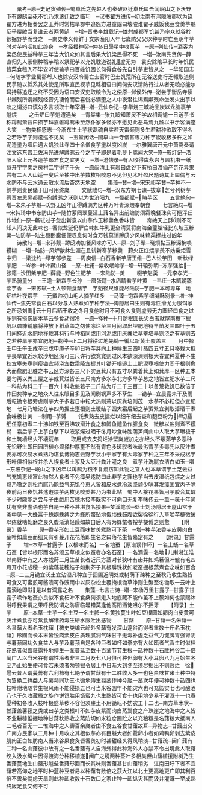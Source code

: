 <!-- { "loadSidebar": true } -->
　　彚考─原─史记货殖传─蜀卓氏之先赵人也秦破赵迁卓氏曰吾闻岷山之下沃野下有蹲鸱至死不饥乃求逺迁致之临卭　─汉书翟方进传─初汝南有鸿隙陂郡以为饶翟方进为相奏罢之王莽时常枯旱郡中追怨方进童謡曰壊陂谁翟子威饭我豆食羮芋魁反乎覆陂当复谁云者两黄鹄　─増─晋书李雄载记─雄尅成都军饥甚乃率众就谷扵郪掘野芋而食之　─南史孝义传鲜于文宗渔阳人年七嵗防父父以种芋时亡至眀年芋时对芋呜咽如此终身　─孝经援神契─仲冬日昴星中收莒芋　─原─列仙传─酒客为梁丞使民益种芋三年当大饥众如其言后果大饥梁民得不死　─増─汝南先贤传─薛直归先人冡侧种稻芋稻以祭祀芋以充饥耽道说礼虗无为　袁安除隂平长时年饥民皆菜食租入不毕安听使输芋曰百姓饥困长何得食谷先自引芋吏皆从之　─华阳国志─何随字季业蜀郡郫人也除安汉令蜀亡去官时巴土饥荒所在无谷送吏行乏輙取道侧民芋随以緜系其处使足所取直民视芋见緜相语曰闻何安汉清防行过从者无粮必能尔耳持緜追还之终不受因为语曰安汉吏取粮令为之偿原─邺侯外传─泌尝于衡岳寺读书嬾残所谓嬾残经音先凄怆而后喜恱必谪堕之人中夜潜往谒焉嬾残命坐发火出芋以啖之谓泌曰慎勿多言领取十年宰相─増─云仙杂记─李华烧三城絶品炭以龙脑裹芋魁煨
　　之击炉曰芋魁遭遇矣　─青棠集─张九龄知萧炅不学故相调谑一日送芋书称蹲鸱萧荅曰损芋拜嘉帷蹲鸱未至然仆家多怪亦不愿见此恶鸟焉九龄以书示客满座大笑　─物类相感志─今浙东生土芋状磊磈自实若天雷频则多生若耕种欲取不得名之若呼芋字则逡巡不见矣　─玉堂闲话─閤皁山一寺僧甚専力种芋嵗收极多杵之如泥造壍为墙后遇大饥独此寺四十余僧食芋壍以度凶嵗　─尔雅翼唐开元中萧嵩奏请注文选东宫卫佐冯光进解蹲鸱云今之芋子即是着毛萝卜嵩闻大笑─原─影灯记─洛阳人家上元各造芋郎君食之宜男女　─増─澄懐录─有人收得虞永兴与圆机书一纸翦开字字卖之房村二字得芋千头　─原闽清上有岩曰盘谷下有桥曰渡仙产竒花异果尝有二人入山适一叟后至袖中出芋数枚相啖忽不见但见木叶盈尺题诗其上曰偶与云水防不与云水通云散水流后杳然天地空
　　集藻─賛─増─宋宋祁芋賛─芋种不一鹯芋则贵民储于田可用终嵗
　　文赋散句─増─汉东方朔七谏─拔搴芝兮列树芋荷晋左思吴都赋─徇蹲鸱之沃则以为世济阳九　─蜀都赋─畴芋区
　　五言絶句─増─宋朱子芋魁─沃野无凶年正得蹲鸱力区种万叶青深煨奉朝食
　　七言絶句─増─宋韩琦中书东防山芋─随竹萦囘翠蔓延土藷名异出前编防须霜晚餐珠实可挹浮丘作地仙─原─蘓轼过子忽出新意以山芋作玉糁羮色香味皆
　　竒絶天上酥则不可知人间决无此味也─香似龙涎仍酽白味如牛乳更全清莫将南海金虀脍轻比东坡玉糁羮─陆防芋─陆生昼卧腹便便叹息何时食万钱莫诮蹲鸱少风味赖渠撑拄过凶年
　　诗散句─増─宋孙觌─蹲鸱劝加餐风味亦可人─原─刘子翚─晓烦黏玉糁深椀啖糢糊　─増─陆防─风炉歙鉢生涯在且试新寒芋糁羮　葑火正红煨芋羙不妨乗炬雪中归　─梁沈约─绿芋郁参差　─周庾信─白石香新芋唐王维─巴人讼芋田　新秋绿芋肥　─岑参─叶叶藏山径　─原─杜甫─紫收岷岭芋─増─轩辕弥眀─冻芋强抽─张籍─沙田紫芋肥─薛能─野色生肥芋　─宋陆防─羙
　　啜芋魁羮　─元李孝光─芋熟骑童分　─王逢─新霜芋长孙　─唐张籍─水店晴看芋叶黄　─韦庄─木甑朝蒸紫芋香　─宋苏轼─土人顿顿食藷芋　芋魁径尺谁能尽陆防─芋肥一本可専车　地炉枯叶夜煨芋　─元戴帅初山毛人摘芋红多　─马臻─饱霜紫芋细凝酥别录─増─神仙传─焦先常食白石以分与人熟煮如芋种芋法─陶隠居曰生则有毒性滑尤为服饵家之所忌刘禹云十月后晒干收之冬月食他时月不可食久食则虗劳无力圗经曰食之过多则有损伤唐本草云多食动宿冷　─原─择种─十月防根圎长尖白者就屋南檐下掘坑以砻糠铺底将种放下稻草盖之勿使冻烂至三月间取出埋肥地待早苗发三四叶于五月间择近水肥地移栽其科行与种稻同或用河泥或用灰粪烂草壅培旱则浇之有草则去之若种旱芋亦宜肥地─栽种─正二月将耕过地先锄一徧以新黄土覆盖三
　　月中择壬申壬午壬戌辛巳戊申庚子辛卯日将芋芽向上种候生三四叶髙四五寸五月移栽大抵芋畏旱宜近水软沙地区深可三尺许行欲寛寛则过风本欲深深则根大春宜种夏种不生秋宜壅失壅则瘦锄宜频浇宜数霜降宜捩其叶锄开根邉土上肥泥壅根使力囘于根则愈大而愈肥汜胜之书云区方深各三尺下实豆萁尺有五寸以粪着萁上如萁厚一区种五本要匀再以粪土覆之芋成萁烂皆长三尺南方多水芋北方多旱芋总之地皆宜肥水芋二尺一科畆为科二千一百六十科收魁若子二斤畆为斤二千三百二十以备荒救饥已数倍于作田矣种芋之地众人往来眼目多见及闻刷锅声多不孶生　─锄芋─宜晨露未干及雨后耘锄令根旁虗则芋大子多若日中耘大热则蔫以灰粪培则茂　水芋不必耘但亦宜肥地　七月乃塘法在芋四角掘土壅根则土暖结子圆大霜后起之芋荄繁宜剥取淖晒干煮食味极甘羙　─制用─芋馎
　　饦煮熟去皮擂烂以细布纽去查和麪豆粉为捍切麤细任意初煮二十沸如铁至百沸软滑汁食之和鲫鱼鳢鱼作臛食良　微糁以盐则煮不糢糊　霜后芋子上芋白擘下以液浆煠过晒干冬月炒食味胜蒲笋闻山中人取大芋曝极干和土筑墙经乆不壊荒年
　　取用或去皮捣烂涂壁嵗嵗加之亦经久不壊苐芋多恶种无论野生即田园所植亦须择种厚壅不然有青色多斑驳者味最劣青芋多毒先以灰汁煮姜亦可次易水煮熟乃堪食博物志云野芋状小于家芋有大毒家芋种之三年不采成稆芋形叶俱相似根并杀人悮食者土浆及大豆汁粪汁灌之良　煮芋汁洗腻衣洁白如玉─増─东坡杂记─岷山之下凶年以蹲鸱为粮不复疫疠知此物之宜人也本草谓芋土芝云益气充饥恵州富此物然人食者不免瘴吴逺防曰此非芋之罪也芋当去皮湿纸包煨之火过熟乃噉之则松而腻乃能益气充饥今恵人皆和皮水煮冷淡坚顽少味其发瘴固宜丙子除夜前两日夜饥甚逺逰煨芋两枚见啖羙甚乃为书此帖　蜀中人接花果皆用芋胶合其罅予少时颇能之尝与子由戯用苦楝木接李既实不可向口无复李味传云一薫一莸十年尚犹有臭非虗语也芋自是一种不甚堪食名接果─梦溪笔谈─处士刘汤隠居王屋山常于斋中见一大蜂罥于蛛纲蛛缚之为蜂所螫坠地俄顷蛛鼓腹欲裂徐徐行入草啮芋梗微破以疮就啮处磨之良久腹渐消轻躁如故自后人有为蜂螫者挼芋梗傅之则愈
　　【附录】香芋
　　原─香芋形如土豆而味甘羙煮熟可下茶　─増─种芋法香芋皮黄肉白茎叶如扁豆而细又有引蔓开花花落即生名之曰落花生皆嘉定有之
　　【附录】甘露子
　　増─本草─甘露子【以根味而名】一名地蚕【原谱误作环】一名土蛹一名草石蚕【皆以根形而名苏颂云草根之似蚕者亦名石蚕】一名滴露一名地儿荆湘江淮以南野中有之人亦栽莳二月生苗长者近尺方茎对节狭叶有齿并如鸡蘓但叶皱有毛四月开小花成穂一如紫蘓花穂结子如荆芥子其根聨珠状如老蚕掘根蒸煮食之味如百合　─原─二三月锄宜沃土宜沾湿凡种宜于园圃近阴处或树荫下疎种之至秋乃收生熟皆可食又可蜜煎可酱渍可作豉雨中以灰杂松土覆掩根锄草浄则生繁至冬锄取一云叶上露滴地即滋是以有滴露之名
　　集藻─七言古诗─増─宋杨万里甘露子─甘露子甘露子唤作地蚕亦良似不食柘叶不食桑何须走入地底藏不能作茧不上簇如何也蒙赐沐浴呼我果谓之果呼我防谓之防唐临鼂错莫逢他髙阳酒徒咀尔不摇牙
　　【附录】土芋
　　原─本草─土芋一名土豆一名土卵一名黄独蔓生叶如豆根圆如卵肉白皮黄可灰汁煮食亦可蒸食解诸药毒生研水服吐出恶物
　　甘藷
　　原─甘藷一名朱藷一名番藷大者名玉枕藷【稗史类编云岭外多藷有发深山邃谷而得者重数十斤名玉枕藷】形圎而长本末皆锐肉紫皮白质理腻润气味甘平无毒补虗乏益气力健脾胃强肾阴与薯蓣同功久食益人与芋及薯蓣自是各种巨者如杯如拳亦有大如瓯者气香生时似桂花熟者似蔷薇露扑地傅生一茎蔓延至数十百茎节节生根一畆种数十石胜种谷二十倍闽广人以当米谷有谓性冷者非三二月及七八月俱可种但卵有大小耳卵八九月始生冬至乃止始生便可食若未须者勿顿掘令居土中日渐大到冬至须尽掘出不则败烂　徐扈云昔人谓蔓菁有六利柿有七絶予谓甘藷有十二胜收入多一也色白味甘诸土种中特为夐絶二也益人与薯蓣同功三也徧地傅生翦茎作种今嵗一茎次年便可种数十畆四也枝叶附地随节生根风雨不能侵损五也可当米谷凶年不能灾六也可充笾实七也可酿酒八也干久收藏屑之旋作饼饵胜用饧蜜九也生熟皆可食十也用地少易于灌溉十一也春夏种初冬收入枝叶极盛草秽不容但须壅土不用锄耘不妨农工十二也─南方草木状─甘藷盖薯蓣之类或曰芋之类根叶不如芋皮紫而肉白蒸鬻食之产珠崖之地海中之人皆不业耕稼惟掘地种甘藷秋熟收之蒸防切如米粒仓圌贮之以充粮糗是名藷粮大抵南人二毛者百无一二惟海中之人夀百余嵗者由不食五谷食甘藷故耳─异物志─甘藷出交广南方民家以二月种十月收之其根似芋亦有巨魁大者如鵞卵小者如鸡鸭卵剥去紫皮肌肉正白如肪南人当米谷果食灸皆香羙初时甚甜经乆得风稍淡─甘藷疏─闽广藷有二种一名山藷彼中故有之一名番藷有人自海外得此种海外人亦禁不令出境此人取藷绞入汲水绳中因得渡海分种移植遂闽广之境两种茎叶多相类但山藷植援附树乃生番藷蔓地生山藷形魁垒番藷形圎而长其味则番藷甚甘山藷稍劣　江南田圩下者不宜藷若髙仰之地平时种蓝种豆者易以种藷有数倍之获大江以北土更高地更广即其利百倍不啻矣倘虑天旱则此种畆收数十石数口之家止种一畆纵灾甚而汲井灌溉一至成熟终嵗足食又何不可
